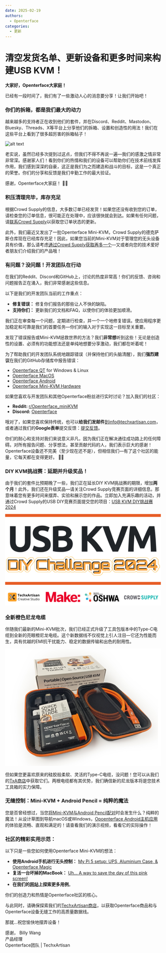 ```yaml
---
date: 2025-02-19
authors:
  - Openterface
categories:
  - 更新
---
```


# 清空发货名单、更新设备和更多时间来构建USB KVM！

**大家好，Openterface大家庭！**

已经有一段时间了，我们有了一些激动人心的消息要分享！让我们开始吧！

### 你们的拆箱，都是我们最大的动力

越来越多的支持者正在收到他们的套件，并在Discord、Reddit、Mastodon、Bluesky、Threads、X等平台上分享他们的拆箱、设置和创造性的用法！我们在这些平台上看到了很多超厉害的拆箱帖子！

![alt text](pic/250219-sharing.gif)

老实说，虽然已经多次提到过这点，但我们不得不再说一遍—我们的感激之情非常非常深。感谢家人们！看到你们的热情和我们的设备可以帮助你们在技术前线发挥作用，我们感到深深的自豪，这正是我们为之而建造和战斗的目标，这是一个真正的荣誉。你们的分享和反馈是我们辛勤工作的最大验证。

感谢，Openterface大家庭！ 🚀💙

### **积压清理完毕，库存充足**

根据Crowd Supply的信息，大多数订单已经发货！如果您还没有收到您的订单，请检查您的订单信息，很可能正在处理中，应该很快就会到达。如果有任何问题，请[联系Crowd Supply](https://www.crowdsupply.com/contact)以获取您订单状态的更新。

此外，我们最近又发出了一批Openterface Mini-KVM，Crowd Supply的德克萨斯仓库现在已经库存充足！因此，如果您当前的Mini-KVM对于管理您的无头设备具有价值，那么请考虑[通过Crowd Supply获取再多一个](https://www.crowdsupply.com/techxartisan/openterface-mini-kvm)—又或者向您的技术爱好者朋友们介绍我们的产品哦！

### **有问题？没问题！开发团队在行动**  

在我们的Reddit、Discord和GitHub上，讨论的热度非常高！你们的反馈、咨询和问题报告正在涌入，我们非常感谢这些信息。

以下是我们的开发团队当前的工作重点：

- **修复错误：** 修复你们报告的那些让人不快的缺陷。  
- **支持你们：** 更新我们的文档和FAQ，以使你们的体验更加顺滑。  

我们正在审查每一个问题，定期进行检查，并一个一个地修复错误。使应用程序更加稳定和可靠是我们的首要任务—你们的输入对于实现这一目标至关重要。  

发现了错误报告或Mini-KVM拯救世界的方法？我们**非常想**听到这些！无论是创造性的设置、必须有的功能想法还是单纯地想要分享激动，我们都在听着呢！

为了帮助我们的开发团队系统地跟踪错误（并保持他们的头脑清醒），我们**强烈建议**在我们的GitHub存储库中报告错误：

- [Openterface QT](https://github.com/TechxArtisanStudio/Openterface_QT) for Windows & Linux
- [Openterface MacOS](https://github.com/TechxArtisanStudio/Openterface_MacOS)
- [Openterface Android](https://github.com/TechxArtisanStudio/Openterface_Android)
- [Openterface Mini-KVM Hardware](https://github.com/TechxArtisanStudio/Openterface_Mini-KVM_Hardware)

如果您喜欢与开发团队和其他Openterface粉丝进行实时讨论？加入我们的社区：

- **Reddit:** [r/Openterface_miniKVM](https://openterface.com/reddit)  
- **Discord:** [Openterface](https://openterface.com/discord)  

哦对了，如果您喜欢保持传统，也可以**给我们发邮件**到info@techxartisan.com，或者通过我们的**Google表单**提交反馈：[提交反馈](https://forms.gle/enVJYFGn6gghEFaJ9)。  

你们的耐心和支持对我们来说意义非凡，因为我们正在解决通往成功路上的任何障碍。对所有报告问题、分享想法，甚至贡献代码的人，我们表示巨大的感谢！Openterface设备还不完美（至少现在还不是），但相信我们—有了这个社区的能量，它每天都在变得更好。 🚀💙  

### **DIY KVM挑战赛：延期并升级奖品！**

由于我们的套件比预期晚了一些，我们正在延长DIY KVM挑战赛的期限，增加**两个月**！此外，我们还在升级奖品—请关注Crowd Supply竞赛页面的详细信息。那意味着您有更多时间来摆弄、实验和展示您的作品。立即加入充满乐趣的活动，并通过Crowd Supply的USB DIY竞赛页面提交您的项目：[USB KVM DIY挑战赛2024](https://www.crowdsupply.com/techxartisan/usb-kvm-diy-challenge-2024)

![USB KVM DIY挑战赛2024](pic/250219-usb-kvm-diy-2024.svg)

![contest-parties](pic/250214-contest-parties.png)

### **全新橙色尼龙电缆**

伴随我们最新的Mini-KVM批次，我们已经正式升级了工具包版本中的Type-C电缆到全新的亮眼橙尼龙电缆。这个新数据线不仅视觉上引人注目—它还为性能而生，具有优越的EMI抗干扰能力、稳定的数据传输和出色的耐用性。

![新工具包](pic/250214-toolkit-open.jpg)

但如果您更喜欢原来的硅胶般柔软、灵活的Type-C电缆，没问题！您可以从我们的[TxA商店](https://shop.techxartisan.com/products/type-c-cable-with-usb-a-adapter-1-5m-4-11ft-240w-fast-charging-data-transfer-usb2-0)中获取它们。两根电缆都有其优势，我们确信新的尼龙版本将是您技术工具箱的实力保障。

### **无缝控制：Mini-KVM + Android Pencil = 纯粹的魔法**

您是否曾经想过，当您[将Mini-KVM与Android Pencil配对](https://www.reddit.com/r/Openterface_miniKVM/comments/1hnh79n/kicad_is_the_fisrt_software_we_tried_first_with/)时会发生什么？纯粹的魔法！从设计草图到导航macOS或Windows，[Opoenterface Android主机应用](https://github.com/TechxArtisanStudio/Openterface_Android)的体验是流畅、直观和满足的！请查看我们的演示视频，看看它的实际操作！

### **社区的精彩实用示范：**

以下只是一些您如何使用Openterface Mini-KVM的想法：

- **使用Android手机进行无头控制：** [My Pi 5 setup: UPS, Aluminium Case, & Openterface Magic](https://www.reddit.com/r/Openterface_miniKVM/comments/1hrx1j5/my_pi_5_setup_ups_aluminium_case_openterface_magic/)
- **复活一台坏掉的MacBook：** [Uh... A way to save the day of this pink screen!](https://www.reddit.com/r/macbookpro/comments/1hwkh64/uh_a_way_to_save_the_day_of_this_pink_screen/)
- **在我们的[网站](https://openterface.com/use-cases/)上探索更多用例**。

你们的创造力和热情是Openterface社区的核心。 

与此同时，请确保探索我们的[TechxArtisan商店](http://shop.techxartisan.com/)，以获取Openterface商品和与Openterface设备无缝工作的高质量数据线。 

那就…祝您愉快地摆弄设备！

感谢，
Billy Wang  
产品经理  
Openterface团队 | TechxArtisan